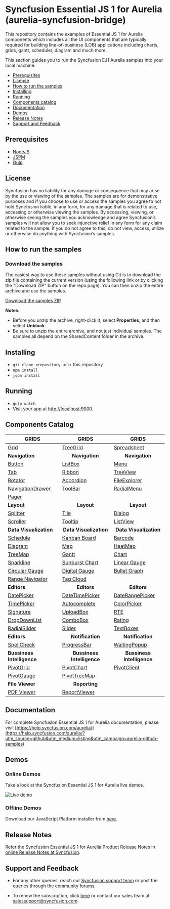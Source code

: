 # Syncfusion Essential JS 1 for Aurelia (aurelia-syncfusion-bridge)

This repository contains the examples of Essential JS 1 for Aurelia components which includes all the UI components that are typically required for building line-of-business (LOB) applications including charts, grids, gantt, scheduler, diagram and much more.

This section guides you to run the Syncfusion EJ1 Aurelia samples into your local machine.

* [Prerequisites](#prerequisites)
* [License](#license)
* [How to run the samples](#how-to-run-the-samples)
* [Installing](#installing)
* [Running](#running)
* [Components catalog](#components-catalog)
* [Documentation](#documentation)
* [Demos](#demos)
* [Release Notes](#release-notes)
* [Support and Feedback](#support-and-feedback)

## Prerequisites

* [NodeJS](https://nodejs.org/)
* [JSPM](https://github.com/jspm/jspm-cli)
* [Gulp](https://github.com/gulpjs/gulp)

## License

Syncfusion has no liability for any damage or consequence that may arise by the use or viewing of the samples. The samples are for demonstrative purposes and if you choose to use or access the samples you agree to not hold Syncfusion liable, in any form, for any damage that is related to use, accessing or otherwise viewing the samples. By accessing, viewing, or otherwise seeing the samples you acknowledge and agree Syncfusion’s samples will not allow you to seek injunctive relief in any form for any claim related to the sample. If you do not agree to this, do not view, access, utilize or otherwise do anything with Syncfusion’s samples.

## How to run the samples

### Download the samples

The easiest way to use these samples without using Git is to download the zip file containing the current version (using the following link or by clicking the "Download ZIP" button on the repo page). You can then unzip the entire archive and use the samples.

   [Download the samples ZIP](../../archive/master.zip)

   **Notes:** 
   * Before you unzip the archive, right-click it, select **Properties**, and then select **Unblock**.
   * Be sure to unzip the entire archive, and not just individual samples. The samples all depend on the SharedContent folder in the archive. 
   
## Installing

* `git clone <repository-url>` this repository
* `npm install`
* `jspm install`

## Running

* `gulp watch`
* Visit your app at [http://localhost:9000](http://localhost:9000).

## Components Catalog

| <b>GRIDS<b> | <b><center>GRIDS</center><b> | <b><center>GRIDS</center><b> |
| ------------- | --------------- | ----------- |
|[Grid](https://aureliajq.syncfusion.com/#/samples/grid/default-Functionalities/?utm_source=github&utm_medium=listing&utm_campaign=aurelia-github-samples)|[TreeGrid](https://aureliajq.syncfusion.com/#/samples/treegrid/Default-Sample/?utm_source=github&utm_medium=listing&utm_campaign=aurelia-github-samples)|[Spreadsheet](https://aureliajq.syncfusion.com/#/samples/spreadsheet/default-functionalities?utm_source=github&utm_medium=listing&utm_campaign=aurelia-github-samples)|
| <b>Navigation<b> | <b><center>Navigation</center><b> | <b><center>Navigation</center><b> |
|[Button](https://aureliajq.syncfusion.com/#/samples/buttons/Default-Functionalities/?utm_source=github&utm_medium=listing&utm_campaign=aurelia-github-samples)|[ListBox](https://aureliajq.syncfusion.com/#/samples/listbox/basic-use/?utm_source=github&utm_medium=listing&utm_campaign=aurelia-github-samples)|[Menu](https://aureliajq.syncfusion.com/#/samples/menu/default-functionalities/?utm_source=github&utm_medium=listing&utm_campaign=aurelia-github-samples)|
|[Tab](https://aureliajq.syncfusion.com/#/samples/tab/default-functionalities/?utm_source=github&utm_medium=listing&utm_campaign=aurelia-github-samples)|[Ribbon](https://aureliajq.syncfusion.com/#/samples/ribbon/default/?utm_source=github&utm_medium=listing&utm_campaign=aurelia-github-samples)|[TreeView](https://aureliajq.syncfusion.com/#/samples/treeview/Default-Functionalities/?utm_source=github&utm_medium=listing&utm_campaign=aurelia-github-samples)|
|[Rotator](https://aureliajq.syncfusion.com/#/samples/rotator/basic-use/?utm_source=github&utm_medium=listing&utm_campaign=aurelia-github-samples)|[Accordion](https://aureliajq.syncfusion.com/#/samples/accordion/default-functionalities/?utm_source=github&utm_medium=listing&utm_campaign=aurelia-github-samples)|[FileExplorer](https://aureliajq.syncfusion.com/#/samples/fileexplorer/Default-Functionalities/?utm_source=github&utm_medium=listing&utm_campaign=aurelia-github-samples)|
|[NavigationDrawer](https://aureliajq.syncfusion.com/#/samples/navigationdrawer/basic-use/?utm_source=github&utm_medium=listing&utm_campaign=aurelia-github-samples)|[ToolBar](https://aureliajq.syncfusion.com/#/samples/toolbar/default-functionalities/?utm_source=github&utm_medium=listing&utm_campaign=aurelia-github-samples)|[RadialMenu](https://aureliajq.syncfusion.com/#/samples/radialmenu/basic-use/?utm_source=github&utm_medium=listing&utm_campaign=aurelia-github-samples)|
|[Pager](https://aureliajq.syncfusion.com/#/samples/pager/default/?utm_source=github&utm_medium=listing&utm_campaign=aurelia-github-samples)|
|<b>Layout</b>|<b><center>Layout</center></b>|<b><center>Layout</center></b> |
|[Splitter](https://aureliajq.syncfusion.com/#/samples/splitter/basic-use/?utm_source=github&utm_medium=listing&utm_campaign=aurelia-github-samples)|[Tile](https://aureliajq.syncfusion.com/#/samples/tile/basic-use/?utm_source=github&utm_medium=listing&utm_campaign=aurelia-github-samples)|[Dialog](https://aureliajq.syncfusion.com/#/samples/dialog/basic-use/?utm_source=github&utm_medium=listing&utm_campaign=aurelia-github-samples)|
|[Scroller](https://aureliajq.syncfusion.com/#/samples/scroller/Default-Functionalities/?utm_source=github&utm_medium=listing&utm_campaign=aurelia-github-samples)|[Tooltip](https://aureliajq.syncfusion.com/#/samples/tooltip/default-functionalities/?utm_source=github&utm_medium=listing&utm_campaign=aurelia-github-samples)|[ListView](https://aureliajq.syncfusion.com/#/samples/listview/basic-use/?utm_source=github&utm_medium=listing&utm_campaign=aurelia-github-samples)|
|<b>Data Visualization</b>|<b><center>Data Visualization</center></b>|<b><center>Data Visualization</center></b> |
|[Schedule](https://aureliajq.syncfusion.com/#/samples/schedule/default-functionalities/?utm_source=github&utm_medium=listing&utm_campaign=aurelia-github-samples)|[Kanban Board](https://aureliajq.syncfusion.com/#/samples/kanban/default/?utm_source=github&utm_medium=listing&utm_campaign=aurelia-github-samples)|[Barcode](https://aureliajq.syncfusion.com/#/samples/barcode/qrbarcode/?utm_source=github&utm_medium=listing&utm_campaign=aurelia-github-samples)|
|[Diagram](https://aureliajq.syncfusion.com/#/samples/diagram/default-functionalities/?utm_source=github&utm_medium=listing&utm_campaign=aurelia-github-samples)|[Map](https://aureliajq.syncfusion.com/#/samples/map/dataMarkers/?utm_source=github&utm_medium=listing&utm_campaign=aurelia-github-samples)|[HeatMap](https://aureliajq.syncfusion.com/#/samples/heatmap/default-functionalities/?utm_source=github&utm_medium=listing&utm_campaign=aurelia-github-samples)|
|[TreeMap](https://aureliajq.syncfusion.com/#/samples/treemap/flatCollection/?utm_source=github&utm_medium=listing&utm_campaign=aurelia-github-samples)|[Gantt](https://aureliajq.syncfusion.com/#/samples/gantt/Default-Funtionalities/?utm_source=github&utm_medium=listing&utm_campaign=aurelia-github-samples)|[Chart](https://aureliajq.syncfusion.com/#/samples/chart/line/?utm_source=github&utm_medium=listing&utm_campaign=aurelia-github-samples)|
|[Sparkline](https://aureliajq.syncfusion.com/#/samples/sparkline/basic-use/?utm_source=github&utm_medium=listing&utm_campaign=aurelia-github-samples)|[Sunburst Chart](https://aureliajq.syncfusion.com/#/samples/sunburstchart/default/?utm_source=github&utm_medium=listing&utm_campaign=aurelia-github-samples)|[Linear Gauge](https://aureliajq.syncfusion.com/#/samples/lineargauge/basic-use/?utm_source=github&utm_medium=listing&utm_campaign=aurelia-github-samples)|
|[Circular Gauge](https://aureliajq.syncfusion.com/#/samples/circulargauge/basic-use/?utm_source=github&utm_medium=listing&utm_campaign=aurelia-github-samples)|[Digital Gauge](https://aureliajq.syncfusion.com/#/samples/digitalgauge/basic-use/?utm_source=github&utm_medium=listing&utm_campaign=aurelia-github-samples)|[Bullet Graph](https://aureliajq.syncfusion.com/#/samples/bulletgraph/basic-use/?utm_source=github&utm_medium=listing&utm_campaign=aurelia-github-samples)|
|[Range Navigator](https://aureliajq.syncfusion.com/#/samples/rangenavigator/basic-use/?utm_source=github&utm_medium=listing&utm_campaign=aurelia-github-samples)|[Tag Cloud](https://aureliajq.syncfusion.com/#/samples/tagcloud/default-functionalities/?utm_source=github&utm_medium=listing&utm_campaign=aurelia-github-samples)| |
|<b>Editors</b>|<b><center>Editors</center></b>|<b><center>Editors</center></b> |
|[DatePicker](https://aureliajq.syncfusion.com/#/samples/datepicker/Default-Functionalities/?utm_source=github&utm_medium=listing&utm_campaign=aurelia-github-samples)|[DateTimePicker](https://aureliajq.syncfusion.com/#/samples/datetimepicker/Default-Functionalities/?utm_source=github&utm_medium=listing&utm_campaign=aurelia-github-samples)|[DateRangePicker](https://aureliajq.syncfusion.com/#/samples/daterangepicker/Default-Functionalities/?utm_source=github&utm_medium=listing&utm_campaign=aurelia-github-samples)|
|[TimePicker](https://aureliajq.syncfusion.com/#/samples/timepicker/Default-Functionalities/?utm_source=github&utm_medium=listing&utm_campaign=aurelia-github-samples)|[Autocomplete](https://aureliajq.syncfusion.com/#/samples/autocomplete/basic-use/?utm_source=github&utm_medium=listing&utm_campaign=aurelia-github-samples)|[ColorPicker](https://aureliajq.syncfusion.com/#/samples/colorpicker/Default-Functionalities/?utm_source=github&utm_medium=listing&utm_campaign=aurelia-github-samples)|
|[Signature](https://aureliajq.syncfusion.com/#/samples/signature/basic-use/?utm_source=github&utm_medium=listing&utm_campaign=aurelia-github-samples)|[UploadBox](https://aureliajq.syncfusion.com/#/samples/uploadbox/default-functionalities/?utm_source=github&utm_medium=listing&utm_campaign=aurelia-github-samples)|[RTE](https://aureliajq.syncfusion.com/#/samples/rte/default-functionalities/?utm_source=github&utm_medium=listing&utm_campaign=aurelia-github-samples)|
|[DropDownList](https://aureliajq.syncfusion.com/#/samples/dropdownlist/default-functionalities/?utm_source=github&utm_medium=listing&utm_campaign=aurelia-github-samples)|[ComboBox](https://aureliajq.syncfusion.com/#/samples/combobox/default-functionalities/?utm_source=github&utm_medium=listing&utm_campaign=aurelia-github-samples)|[Rating](https://aureliajq.syncfusion.com/#/samples/rating/default/?utm_source=github&utm_medium=listing&utm_campaign=aurelia-github-samples)|
|[RadialSlider](https://aureliajq.syncfusion.com/#/samples/radialslider/basic-use/?utm_source=github&utm_medium=listing&utm_campaign=aurelia-github-samples)|[Slider](https://aureliajq.syncfusion.com/#/samples/slider/Default/?utm_source=github&utm_medium=listing&utm_campaign=aurelia-github-samples)|[TextBoxes](https://aureliajq.syncfusion.com/#/samples/textboxes/Default-Functionalities/?utm_source=github&utm_medium=listing&utm_campaign=aurelia-github-samples)|
|<b>Editors</b>|<b><center>Notification</center></b>|<b><center>Notification</center></b> |
|[SpellCheck](https://aureliajq.syncfusion.com/#/samples/spellcheck/default/?utm_source=github&utm_medium=listing&utm_campaign=aurelia-github-samples)|[ProgressBar](https://aureliajq.syncfusion.com/#/samples/progressbar/default-functionalities/?utm_source=github&utm_medium=listing&utm_campaign=aurelia-github-samples)|[WaitingPopup](https://aureliajq.syncfusion.com/#/samples/waitingpopup/default-functionalities/?utm_source=github&utm_medium=listing&utm_campaign=aurelia-github-samples)|
|<b>Bussiness Intelligence</b>|<b><center>Bussiness Intelligence</center></b>|<b><center>Bussiness Intelligence</center></b> |
|[PivotGrid](https://aureliajq.syncfusion.com/#/samples/pivotgrid/relational/?utm_source=github&utm_medium=listing&utm_campaign=aurelia-github-samples)|[PivotChart](https://aureliajq.syncfusion.com/#/samples/pivotchart/relational/?utm_source=github&utm_medium=listing&utm_campaign=aurelia-github-samples)|[PivotClient](https://aureliajq.syncfusion.com/#/samples/pivotclient/relational/?utm_source=github&utm_medium=listing&utm_campaign=aurelia-github-samples)|
|[PivotGauge](https://aureliajq.syncfusion.com/#/samples/pivotgauge/relational/?utm_source=github&utm_medium=listing&utm_campaign=aurelia-github-samples)|[PivotTreeMap](https://aureliajq.syncfusion.com/#/samples/pivottreemap/OLAP/?utm_source=github&utm_medium=listing&utm_campaign=aurelia-github-samples)||
|<b>File Viewer</b>|<b><center>Reporting</center></b>||
|[PDF Viewer](https://aureliajq.syncfusion.com/#/samples/pdfviewer/basic-use/?utm_source=github&utm_medium=listing&utm_campaign=aurelia-github-samples)|[ReportViewer](https://aureliajq.syncfusion.com/#/samples/reportviewer/Grouping-Aggregate/?utm_source=github&utm_medium=listing&utm_campaign=aurelia-github-samples)||

## Documentation

For complete Syncfusion Essential JS 1 for Aurelia documentation, please visit [https://help.syncfusion.com/aurelia/](https://help.syncfusion.com/aurelia/?utm_source=github&utm_medium=listing&utm_campaign=aurelia-github-samples)

## Demos

### Online Demos

Take a look at the Syncfusion Essential JS 1 for Aurelia live demos.

[![Live demo](http://dabuttonfactory.com/button.png?t=Live+demo&f=Calibri-Bold&ts=24&tc=fff&tshs=1&tshc=000&hp=20&vp=8&c=5&bgt=gradient&bgc=3d85c6&ebgc=073763)](https://aureliajq.syncfusion.com/?utm_source=github&utm_medium=listing&utm_campaign=aurelia-github-samples)

### Offline Demos

Download our JavaScript Platform installer from [here](https://www.syncfusion.com/downloads/javascript/?utm_source=github&utm_medium=listing&utm_campaign=aurelia-github-samples).

## Release Notes

Refer the Syncfusion Essential JS 1 for Aurelia Product Release Notes in [online Release Notes at Syncfusion](http://help.syncfusion.com/aurelia/release-notes/?utm_source=github&utm_medium=listing&utm_campaign=aurelia-github-samples).

## Support and Feedback

* For any other queries, reach our [Syncfusion support team](https://www.syncfusion.com/support/directtrac/incidents/newincident?utm_source=github&utm_medium=listing) or post the queries through the [community forums](https://www.syncfusion.com/forums?utm_source=github&utm_medium=listing).

* To renew the subscription, click [here](https://www.syncfusion.com/sales/products?utm_source=github&utm_medium=listing) or contact our sales team at <salessupport@syncfusion.com>.
